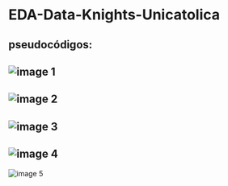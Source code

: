 # EDA-Data-Knights-Unicatolica

## pseudocódigos:

![image 1](https://github.com/user-attachments/assets/6e1d1d2b-ff65-4dd8-a20f-326461d11a6b)<br>
---
![image 2](https://github.com/user-attachments/assets/dfb1ce27-8721-4e24-a4db-dd2e994d170d)<br>
---
![image 3](https://github.com/user-attachments/assets/e21462ea-f8c4-432f-a839-cdb20b5b9cbe)<br>
---
![image 4](https://github.com/user-attachments/assets/5392fbb2-3d1e-45e7-8887-c11e7745c522)<br>
---
![image 5](https://github.com/user-attachments/assets/0097b94e-526a-486d-816a-0fccc977e202)<br>
